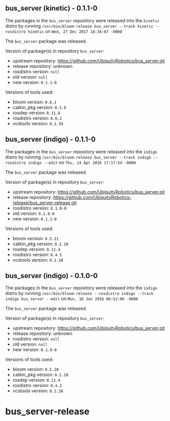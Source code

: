 ## bus_server (kinetic) - 0.1.1-0

The packages in the `bus_server` repository were released into the `kinetic` distro by running `/usr/bin/bloom-release bus_server --track kinetic --rosdistro kinetic` on `Wed, 27 Dec 2017 18:34:07 -0000`

The `bus_server` package was released.

Version of package(s) in repository `bus_server`:

- upstream repository: https://github.com/UbiquityRobotics/bus_server.git
- release repository: unknown
- rosdistro version: `null`
- old version: `null`
- new version: `0.1.1-0`

Versions of tools used:

- bloom version: `0.6.1`
- catkin_pkg version: `0.3.9`
- rosdep version: `0.11.8`
- rosdistro version: `0.6.2`
- vcstools version: `0.1.39`


## bus_server (indigo) - 0.1.1-0

The packages in the `bus_server` repository were released into the `indigo` distro by running `/usr/bin/bloom-release bus_server --track indigo --rosdistro indigo --edit` on `Thu, 14 Apr 2016 17:17:54 -0000`

The `bus_server` package was released.

Version of package(s) in repository `bus_server`:

- upstream repository: https://github.com/UbiquityRobotics/bus_server.git
- release repository: https://github.com/UbiquityRobotics-release/bus_server-release.git
- rosdistro version: `0.1.0-0`
- old version: `0.1.0-0`
- new version: `0.1.1-0`

Versions of tools used:

- bloom version: `0.5.21`
- catkin_pkg version: `0.2.10`
- rosdep version: `0.11.4`
- rosdistro version: `0.4.5`
- vcstools version: `0.1.38`


## bus_server (indigo) - 0.1.0-0

The packages in the `bus_server` repository were released into the `indigo` distro by running `/usr/bin/bloom-release --rosdistro indigo --track indigo bus_server --edit` on `Mon, 18 Jan 2016 06:52:06 -0000`

The `bus_server` package was released.

Version of package(s) in repository `bus_server`:
- upstream repository: https://github.com/UbiquityRobotics/bus_server.git
- release repository: unknown
- rosdistro version: `null`
- old version: `null`
- new version: `0.1.0-0`

Versions of tools used:
- bloom version: `0.5.20`
- catkin_pkg version: `0.2.10`
- rosdep version: `0.11.4`
- rosdistro version: `0.4.2`
- vcstools version: `0.1.38`


# bus_server-release